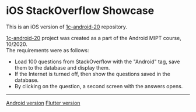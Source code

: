# iOS StackOverflow Showcase

This is an iOS version of
[1c-android-20](https://github.com/p-mazhnik/1c-android-20) repository.

[1c-android-20](https://github.com/p-mazhnik/1c-android-20) project was created as a part of the Android MIPT course, 10/2020.  
The requirements were as follows:
* Load 100 questions from StackOverflow with the
  "Android" tag, save them to the database and display them.
* If the Internet is turned off, then show the questions saved in the database.
* By clicking on the question, a second screen with the answers opens.

<hr/>

[Android version](https://github.com/p-mazhnik/1c-android-20)
[Flutter version](https://github.com/p-mazhnik/1c-android-20-flutter)
